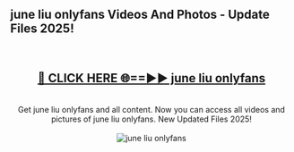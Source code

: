 <h2>june liu onlyfans Videos And Photos - Update Files 2025!</h2>
<br>
<div align="center">
<h2><a href="https://linkcuts.com/hfmhzwbr" rel="nofollow">🔴 CLICK HERE 🌐==►► june liu onlyfans</a></h2>
<br>
Get june liu onlyfans and all content. Now you can access all videos and pictures of june liu onlyfans. New Updated Files 2025!
<br>
<br>
<a href="https://linkcuts.com/hfmhzwbr" rel="nofollow" data-target="animated-image.originalLink"><img src="https://i.ibb.co.com/WyWwxjT/player-gif2.gif" alt="june liu onlyfans" style="max-width: 100%; display: inline-block;" data-target="animated-image.originalImage"></a>
</div>
<br>